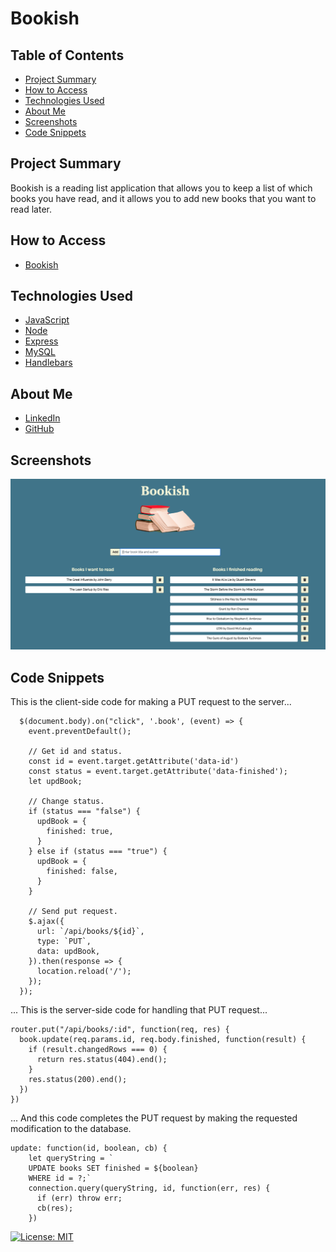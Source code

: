 # Bookish

## Table of Contents
* [Project Summary](#project-summary)
* [How to Access](#how-to-access)
* [Technologies Used](#technologies-used)
* [About Me](#about-me)
* [Screenshots](#screenshots)
* [Code Snippets](#code-snippets)

## Project Summary
Bookish is a reading list application that allows you to keep a list of which books you have read, and it allows you to add new books that you want to read later.

## How to Access
* [Bookish](https://vast-refuge-78256.herokuapp.com/)

## Technologies Used
* [JavaScript](https://developer.mozilla.org/en-US/docs/Web/JavaScript)
* [Node](https://nodejs.org/en/)
* [Express](https://expressjs.com/)
* [MySQL](https://www.mysql.com/)
* [Handlebars](https://handlebarsjs.com/)

## About Me
* [LinkedIn](https://www.linkedin.com/in/the-real-jordan-kelly/)
* [GitHub](https://github.com/profjjk)

## Screenshots
![Bookish](public/assets/img/bookish.png)

## Code Snippets
This is the client-side code for making a PUT request to the server...
```
  $(document.body).on("click", '.book', (event) => {
    event.preventDefault();

    // Get id and status.
    const id = event.target.getAttribute('data-id')
    const status = event.target.getAttribute('data-finished');
    let updBook;

    // Change status.
    if (status === "false") {
      updBook = {
        finished: true,
      }
    } else if (status === "true") {
      updBook = {
        finished: false,
      }
    }

    // Send put request.
    $.ajax({
      url: `/api/books/${id}`,
      type: `PUT`,
      data: updBook,
    }).then(response => {
      location.reload('/');
    });
  });
```
... This is the server-side code for handling that PUT request...
```
router.put("/api/books/:id", function(req, res) {
  book.update(req.params.id, req.body.finished, function(result) {
    if (result.changedRows === 0) {
      return res.status(404).end();
    }
    res.status(200).end();
  })
})
```
... And this code completes the PUT request by making the requested modification to the database.
```
update: function(id, boolean, cb) {
    let queryString = `
    UPDATE books SET finished = ${boolean}
    WHERE id = ?;`
    connection.query(queryString, id, function(err, res) {
      if (err) throw err;
      cb(res);
    })
```

[![License: MIT](https://img.shields.io/badge/License-MIT-yellow.svg)](https://opensource.org/licenses/MIT)